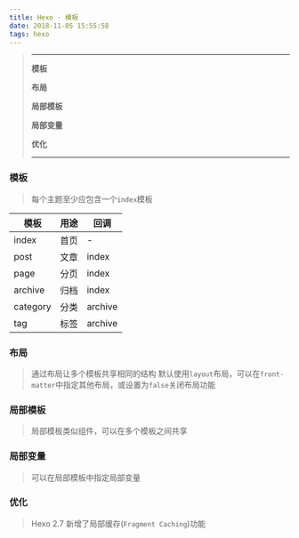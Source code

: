 ```yaml
---
title: Hexo · 模板
date: 2018-11-05 15:55:58
tags: hexo
---
```


> ---
> **模板**
>
> **布局**
>
> **局部模板**
>
> **局部变量**
>
> **优化**
>
> ---

<!-- more -->

### 模板
> 每个主题至少应包含一个`index`模板

模板 | 用途 | 回调
--- | --- | ---
index | 首页 | -
post | 文章 | index
page | 分页 | index
archive | 归档 | index
category | 分类 | archive
tag | 标签 | archive

### 布局
> 通过布局让多个模板共享相同的结构
> 默认使用`layout`布局，可以在`front-matter`中指定其他布局，或设置为`false`关闭布局功能

### 局部模板
> 局部模板类似组件，可以在多个模板之间共享

### 局部变量
> 可以在局部模板中指定局部变量

### 优化
> Hexo 2.7 新增了局部缓存(`Fragment Caching`)功能
